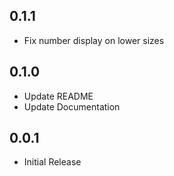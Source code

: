 ## 0.1.1
- Fix number display on lower sizes

## 0.1.0
- Update README
- Update Documentation

## 0.0.1
- Initial Release
